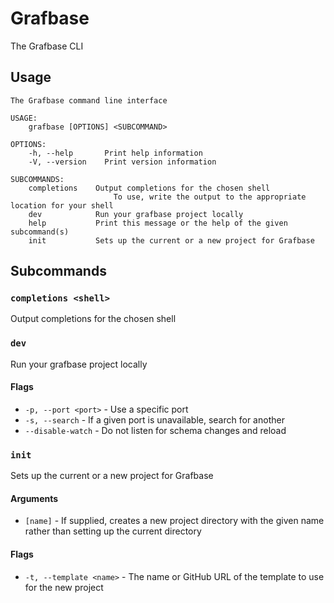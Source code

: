 # Grafbase

The Grafbase CLI

## Usage

```
The Grafbase command line interface

USAGE:
    grafbase [OPTIONS] <SUBCOMMAND>

OPTIONS:
    -h, --help       Print help information
    -V, --version    Print version information

SUBCOMMANDS:
    completions    Output completions for the chosen shell
                       To use, write the output to the appropriate location for your shell
    dev            Run your grafbase project locally
    help           Print this message or the help of the given subcommand(s)
    init           Sets up the current or a new project for Grafbase
```

## Subcommands

### `completions <shell>`

Output completions for the chosen shell

### `dev`

Run your grafbase project locally

#### Flags

- `-p, --port <port>` - Use a specific port
- `-s, --search` - If a given port is unavailable, search for another
- `--disable-watch` - Do not listen for schema changes and reload

### `init`

Sets up the current or a new project for Grafbase

#### Arguments

- `[name]` - If supplied, creates a new project directory with the given name rather than setting up the current directory

#### Flags

- `-t, --template <name>` - The name or GitHub URL of the template to use for the new project
